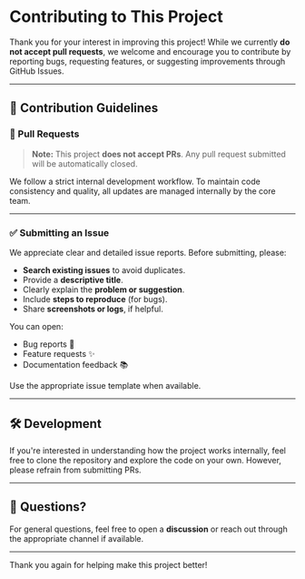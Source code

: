 # Contributing to This Project

Thank you for your interest in improving this project! While we currently **do not accept pull requests**, we welcome and encourage you to contribute by reporting bugs, requesting features, or suggesting improvements through GitHub Issues.

---

## 📌 Contribution Guidelines

### 🚫 Pull Requests

> **Note:** This project **does not accept PRs**. Any pull request submitted will be automatically closed.

We follow a strict internal development workflow. To maintain code consistency and quality, all updates are managed internally by the core team.

---

### ✅ Submitting an Issue

We appreciate clear and detailed issue reports. Before submitting, please:

- **Search existing issues** to avoid duplicates.
- Provide a **descriptive title**.
- Clearly explain the **problem or suggestion**.
- Include **steps to reproduce** (for bugs).
- Share **screenshots or logs**, if helpful.

You can open:
- Bug reports 🐞
- Feature requests ✨
- Documentation feedback 📚

Use the appropriate issue template when available.

---

## 🛠️ Development

If you're interested in understanding how the project works internally, feel free to clone the repository and explore the code on your own. However, please refrain from submitting PRs.

---

## 💬 Questions?

For general questions, feel free to open a **discussion** or reach out through the appropriate channel if available.

---

Thank you again for helping make this project better!
